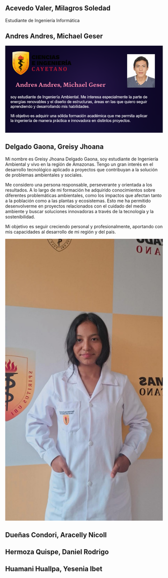 ## Acevedo Valer, Milagros Soledad
Estudiante de Ingeniería Informática

## Andres Andres, Michael Geser
![Michael](/Imagenes/Andres1.png)

## Delgado Gaona, Greisy Jhoana
Mi nombre es Greisy Jhoana Delgado Gaona, soy estudiante de Ingeniería Ambiental y vivo en la región de Amazonas. Tengo un gran interés en el desarrollo tecnológico aplicado a proyectos que contribuyan a la solución de problemas ambientales y sociales.

Me considero una persona responsable, perseverante y orientada a los resultados. A lo largo de mi formación he adquirido conocimientos sobre diferentes problemáticas ambientales, como los impactos que afectan tanto a la población como a las plantas y ecosistemas. Esto me ha permitido desenvolverme en proyectos relacionados con el cuidado del medio ambiente y buscar soluciones innovadoras a través de la tecnología y la sostenibilidad.

Mi objetivo es seguir creciendo personal y profesionalmente, aportando con mis capacidades al desarrollo de mi región y del país.

![](https://github.com/MichaelGese202/GRUPO1-PI-1/blob/main/Imagenes/Mi%20foto.jpg)
## Dueñas Condori, Aracelly Nicoll
## Hermoza Quispe, Daniel Rodrigo
## Huamani Huallpa, Yesenia Ibet 
 

